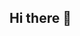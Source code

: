 ## Hi there 👋

<!--
**abhinav-tavildar/abhinav-tavildar** is a ✨ _special_ ✨ repository because its `README.md` (this file) appears on your GitHub profile.

## Fun facts about me 
I go to Northeastern University
Im from CT
Here are some ideas to get you started:

- 🔭 I’m currently working on ...
- 🌱 I’m currently learning ...
- 👯 I’m looking to collaborate on ...
- 🤔 I’m looking for help with ...
- 💬 Ask me about ...
- 📫 How to reach me: ...
- 😄 Pronouns: ...
- ⚡ Fun fact: ...
-->

